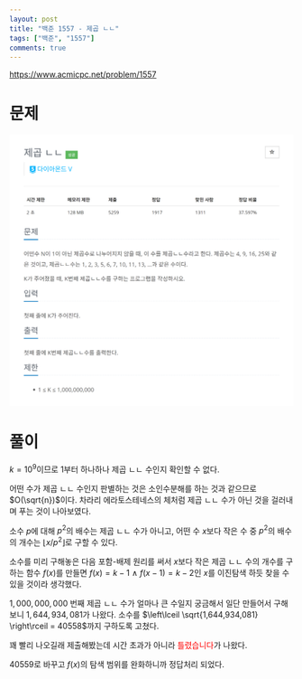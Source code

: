```yaml
---
layout: post
title: "백준 1557 - 제곱 ㄴㄴ"
tags: ["백준", "1557"]
comments: true
---
```


<https://www.acmicpc.net/problem/1557>

# 문제

![Problem](/images/boj1557/prob.png)

# 풀이

$k = 10^9$이므로 1부터 하나하나 제곱 ㄴㄴ 수인지 확인할 수 없다.

어떤 수가 제곱 ㄴㄴ 수인지 판별하는 것은 소인수분해를 하는 것과 같으므로 $O(\sqrt{n})$이다. 차라리 에라토스테네스의 체처럼 제곱 ㄴㄴ 수가 아닌 것을 걸러내며 푸는 것이 나아보였다.

소수 $p$에 대해 $p^2$의 배수는 제곱 ㄴㄴ 수가 아니고, 어떤 수 $x$보다 작은 수 중 $p^2$의 배수의 개수는 $\left\lfloor x / p^2 \right\rfloor$로 구할 수 있다.

소수를 미리 구해놓은 다음 포함-배제 원리를 써서 $x$보다 작은 제곱 ㄴㄴ 수의 개수를 구하는 함수 $f(x)$를 만들면 $f(x)=k-1 \ \land \ f(x-1)=k-2$인 $x$를 이진탐색 하듯 찾을 수 있을 것이라 생각했다.

$1,000,000,000$ 번째 제곱 ㄴㄴ 수가 얼마나 큰 수일지 궁금해서 일단 만들어서 구해보니 $1,644,934,081$가 나왔다. 소수를 $\left\lceil \sqrt{1,644,934,081} \right\rceil = 40558$까지 구하도록 고쳤다.

꽤 빨리 나오길래 제출해봤는데 시간 초과가 아니라 <span style="color: red;">틀렸습니다</span>가 나왔다.

$40559$로 바꾸고 $f(x)$의 탐색 범위를 완화하니까 정답처리 되었다.
